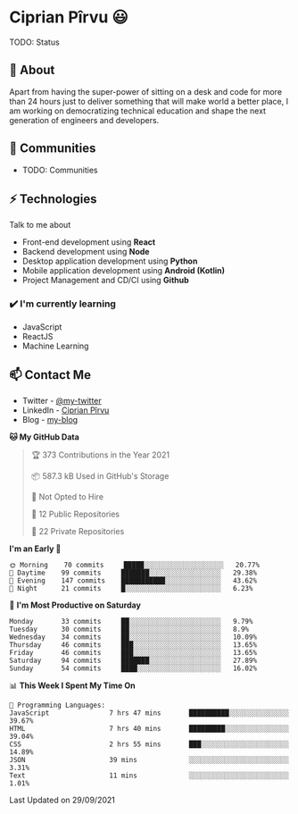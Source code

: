 # Ciprian Pîrvu 😃

TODO: Status

## 🧐 About

Apart from having the super-power of sitting on a desk and code for more than 24 hours just to deliver something that will make world a better place, I am working on democratizing technical education and shape the next generation of engineers and developers.

## 👯 Communities

-   TODO: Communities

## ⚡ Technologies

Talk to me about

-   Front-end development using **React**
-   Backend development using **Node**
-   Desktop application development using **Python**
-   Mobile application development using **Android (Kotlin)**
-   Project Management and CD/CI using **Github**

### ✔️ I'm currently learning

-   JavaScript
-   ReactJS
-   Machine Learning

## 📫 Contact Me

-   Twitter - [@my-twitter]()
-   LinkedIn - [Ciprian Pîrvu](https://www.linkedin.com/in/p%C3%AErvu-ciprian-cristian-4415991b1/)
-   Blog - [my-blog]()

<!--START_SECTION:waka-->
**🐱 My GitHub Data** 

> 🏆 373 Contributions in the Year 2021
 > 
> 📦 587.3 kB Used in GitHub's Storage 
 > 
> 🚫 Not Opted to Hire
 > 
> 📜 12 Public Repositories 
 > 
> 🔑 22 Private Repositories  
 > 
**I'm an Early 🐤** 

```text
🌞 Morning    70 commits     █████░░░░░░░░░░░░░░░░░░░░   20.77% 
🌆 Daytime    99 commits     ███████░░░░░░░░░░░░░░░░░░   29.38% 
🌃 Evening    147 commits    ███████████░░░░░░░░░░░░░░   43.62% 
🌙 Night      21 commits     █░░░░░░░░░░░░░░░░░░░░░░░░   6.23%

```
📅 **I'm Most Productive on Saturday** 

```text
Monday       33 commits     ██░░░░░░░░░░░░░░░░░░░░░░░   9.79% 
Tuesday      30 commits     ██░░░░░░░░░░░░░░░░░░░░░░░   8.9% 
Wednesday    34 commits     ██░░░░░░░░░░░░░░░░░░░░░░░   10.09% 
Thursday     46 commits     ███░░░░░░░░░░░░░░░░░░░░░░   13.65% 
Friday       46 commits     ███░░░░░░░░░░░░░░░░░░░░░░   13.65% 
Saturday     94 commits     ███████░░░░░░░░░░░░░░░░░░   27.89% 
Sunday       54 commits     ████░░░░░░░░░░░░░░░░░░░░░   16.02%

```


📊 **This Week I Spent My Time On** 

```text
💬 Programming Languages: 
JavaScript               7 hrs 47 mins       ██████████░░░░░░░░░░░░░░░   39.67% 
HTML                     7 hrs 40 mins       █████████░░░░░░░░░░░░░░░░   39.04% 
CSS                      2 hrs 55 mins       ███░░░░░░░░░░░░░░░░░░░░░░   14.89% 
JSON                     39 mins             ░░░░░░░░░░░░░░░░░░░░░░░░░   3.31% 
Text                     11 mins             ░░░░░░░░░░░░░░░░░░░░░░░░░   1.01%

```


 Last Updated on 29/09/2021
<!--END_SECTION:waka-->

